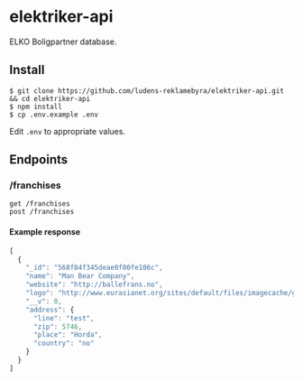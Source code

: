 # elektriker-api
ELKO Boligpartner database.

## Install
```
$ git clone https://github.com/ludens-reklamebyra/elektriker-api.git && cd elektriker-api
$ npm install
$ cp .env.example .env
```
Edit `.env` to appropriate values.

## Endpoints
### /franchises
```
get /franchises
post /franchises
```
#### Example response
```javascript
[
  {
    "_id": "568f84f345deae0f00fe106c",
    "name": "Man Bear Company",
    "website": "http://ballefrans.no",
    "logo": "http://www.eurasianet.org/sites/default/files/imagecache/galleria_fullscreen/Trilling-0845.jpg",
    "__v": 0,
    "address": {
      "line": "test",
      "zip": 5746,
      "place": "Horda",
      "country": "no"
    }
  }
]
```
